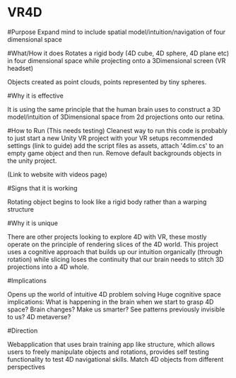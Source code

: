 # VR4D

#Purpose
Expand mind to include spatial model/intuition/navigation of four dimensional space

#What/How it does
Rotates a rigid body (4D cube, 4D sphere, 4D plane etc) in four dimensional space while projecting onto a 3Dimensional screen (VR headset)

Objects created as point clouds, points represented by tiny spheres.

#Why it is effective

It is using the same principle that the human brain uses to construct a 3D model/intuition of 3Dimensional space from 2d projections onto our retina.


#How to Run (This needs testing)
Cleanest way to run this code is probably to just start a new Unity VR project with your VR setups recommended settings (link to guide)
add the script files as assets, attach '4dim.cs' to an empty game object and then run. Remove default backgrounds objects in the unity project.

(Link to website with videos page)



#Signs that it is working

Rotating object begins to look like a rigid body rather than a warping structure

#Why it is unique

There are other projects looking to explore 4D with VR, these mostly operate on the principle of rendering slices of the 4D world.
This project uses a cognitive approach that builds up our intuition organically (through rotation) while slicing loses the continuity that our brain needs to
stitch 3D projections into a 4D whole. 


#Implications

Opens up the world of intuitive 4D problem solving
Huge cognitive space implications: 
  What is happening in the brain when we start to grasp 4D space?
  Brain changes?
  Make us smarter?
  See patterns previously invisible to us?
  4D metaverse?
  
 #Direction
 
 Webapplication that uses brain training app like structure, which allows users to freely manipulate objects and rotations, provides self testing
 functionality to test 4D navigational skills. Match 4D objects from different perspectives
  

